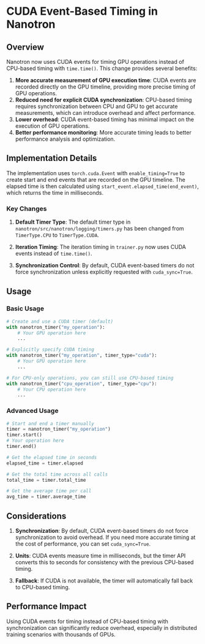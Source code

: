 # CUDA Event-Based Timing in Nanotron

## Overview

Nanotron now uses CUDA events for timing GPU operations instead of CPU-based timing with `time.time()`. This change provides several benefits:

1. **More accurate measurement of GPU execution time**: CUDA events are recorded directly on the GPU timeline, providing more precise timing of GPU operations.
2. **Reduced need for explicit CUDA synchronization**: CPU-based timing requires synchronization between CPU and GPU to get accurate measurements, which can introduce overhead and affect performance.
3. **Lower overhead**: CUDA event-based timing has minimal impact on the execution of GPU operations.
4. **Better performance monitoring**: More accurate timing leads to better performance analysis and optimization.

## Implementation Details

The implementation uses `torch.cuda.Event` with `enable_timing=True` to create start and end events that are recorded on the GPU timeline. The elapsed time is then calculated using `start_event.elapsed_time(end_event)`, which returns the time in milliseconds.

### Key Changes

1. **Default Timer Type**: The default timer type in `nanotron/src/nanotron/logging/timers.py` has been changed from `TimerType.CPU` to `TimerType.CUDA`.

2. **Iteration Timing**: The iteration timing in `trainer.py` now uses CUDA events instead of `time.time()`.

3. **Synchronization Control**: By default, CUDA event-based timers do not force synchronization unless explicitly requested with `cuda_sync=True`.

## Usage

### Basic Usage

```python
# Create and use a CUDA timer (default)
with nanotron_timer("my_operation"):
    # Your GPU operation here
    ...

# Explicitly specify CUDA timing
with nanotron_timer("my_operation", timer_type="cuda"):
    # Your GPU operation here
    ...

# For CPU-only operations, you can still use CPU-based timing
with nanotron_timer("cpu_operation", timer_type="cpu"):
    # Your CPU operation here
    ...
```

### Advanced Usage

```python
# Start and end a timer manually
timer = nanotron_timer("my_operation")
timer.start()
# Your operation here
timer.end()

# Get the elapsed time in seconds
elapsed_time = timer.elapsed

# Get the total time across all calls
total_time = timer.total_time

# Get the average time per call
avg_time = timer.average_time
```

## Considerations

1. **Synchronization**: By default, CUDA event-based timers do not force synchronization to avoid overhead. If you need more accurate timing at the cost of performance, you can set `cuda_sync=True`.

2. **Units**: CUDA events measure time in milliseconds, but the timer API converts this to seconds for consistency with the previous CPU-based timing.

3. **Fallback**: If CUDA is not available, the timer will automatically fall back to CPU-based timing.

## Performance Impact

Using CUDA events for timing instead of CPU-based timing with synchronization can significantly reduce overhead, especially in distributed training scenarios with thousands of GPUs.
